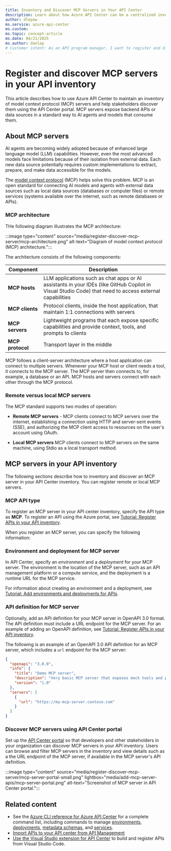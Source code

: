 ```yaml
---
title: Inventory and Discover MCP Servers in Your API Center
description: Learn about how Azure API Center can be a centralized inventory for MCP servers in your organization. Developers and other stakeholders can use the API Center portal to discover MCP servers.
author: dlepow
ms.service: azure-api-center
ms.custom: 
ms.topic: concept-article
ms.date: 04/21/2025
ms.author: danlep 
# Customer intent: As an API program manager, I want to register and discover MCP servers as APIs in my API Center inventory.
---
```


# Register and discover MCP servers in your API inventory

This article describes how to use Azure API Center to maintain an inventory of model context protocol (MCP) servers and help stakeholders discover them using the API Center portal. MCP servers expose backend APIs or data sources in a standard way to AI agents and models that consume them.

## About MCP servers

AI agents are becoming widely adopted because of enhanced large language model (LLM) capabilities. However, even the most advanced models face limitations because of their isolation from external data. Each new data source potentially requires custom implementations to extract, prepare, and make data accessible for the models.

The [model context protocol](https://www.anthropic.com/news/model-context-protocol) (MCP) helps solve this problem. MCP is an open standard for connecting AI models and agents with external data sources such as local data sources (databases or computer files) or remote services (systems available over the internet, such as remote databases or APIs).

### MCP architecture

THe following diagram illustrates the MCP architecture:
 
:::image type="content" source="media/register-discover-mcp-server/mcp-architecture.png" alt-text="Diagram of model context protocol (MCP) architecture.":::

The architecture consists of the following components:

| Component      | Description                                                                                     |
|----------------|-------------------------------------------------------------------------------------------------|
| **MCP hosts**  | LLM applications such as chat apps or AI assistants in your IDEs (like GitHub Copilot in Visual Studio Code) that need to access external capabilities |
| **MCP clients**| Protocol clients, inside the host application, that maintain 1:1 connections with servers        |
| **MCP servers**| Lightweight programs that each expose specific capabilities and provide context, tools, and prompts to clients |
| **MCP protocol**| Transport layer in the middle        |

MCP follows a client-server architecture where a host application can connect to multiple servers. Whenever your MCP host or client needs a tool, it connects to the MCP server. The MCP server then connects to, for example, a database or an API. MCP hosts and servers connect with each other through the MCP protocol.

### Remote versus local MCP servers

The MCP standard supports two modes of operation:

* **Remote MCP servers** - MCP clients connect to MCP servers over the internet, establishing a connection using HTTP and server-sent events (SSE), and authorizing the MCP client access to resources on the user's account using OAuth.

* **Local MCP servers** MCP clients connect to MCP servers on the same machine, using Stdio as a local transport method.

## MCP servers in your API inventory

The following sections describe how to inventory and discover an MCP server in your API Center inventory. You can register remote or local MCP servers.

### MCP API type

To register an MCP server in your API center inventory, specify the API type as **MCP**. To register an API using the Azure portal, see [Tutorial: Register APIs in your API inventory](register-apis.md).

When you register an MCP server, you can specify the following information:


### Environment and deployment for MCP server

In API Center, specify an *environment* and a *deployment* for your MCP server. The environment is the location of the MCP server, such as an API management platform or a compute service, and the deployment is a runtime URL for the MCP service. 

For information about creating an environment and a deployment, see [Tutorial: Add environments and deployments for APIs](configure-environments-deployments.md).

### API definition for MCP server

Optionally, add an API definition for your MCP server in OpenAPI 3.0 format. The API definition must include a URL endpoint for the MCP server. For an example of adding an OpenAPI definition, see [Tutorial: Register APIs in your API inventory](register-apis.md#add-a-definition-to-your-version).


The following is an example of an OpenAPI 3.0 API definition for an MCP server, which includes a `url` endpoint for the MCP server:


```json
{
  "openapi": "3.0.0",
  "info": {
    "title": "Demo MCP server",
    "description": "Very basic MCP server that exposes mock tools and prompts.",
    "version": "1.0"
  },
  "servers": [
    {
      "url": "https://my-mcp-server.contoso.com"
    }
  ]
}
```

###  Discover MCP servers using API Center portal

Set up the [API Center portal](set-up-api-center-portal.md) so that developers and other stakeholders in your organization can discover MCP servers in your API inventory. Users can browse and filter MCP servers in the inventory and view details such as a the URL endpoint of the MCP server, if available in the MCP server's API definition. 

:::image type="content" source="media/register-discover-mcp-server/mcp-server-portal-small.png" lightbox="media/add-mcp-server-apis/mcp-server-portal.png" alt-text="Screenshot of MCP server in API Center portal.":::

## Related content

* See the [Azure CLI reference for Azure API Center](/cli/azure/apic) for a complete command list, including commands to manage [environments](/cli/azure/apic/environment), [deployments](/cli/azure/apic/api/deployment), [metadata schemas](/cli/azure/apic/metadata), and [services](/cli/azure/apic).
* [Import APIs to your API center from API Management](import-api-management-apis.md)
* [Use the Visual Studio extension for API Center](build-register-apis-vscode-extension.md) to build and register APIs from Visual Studio Code.

